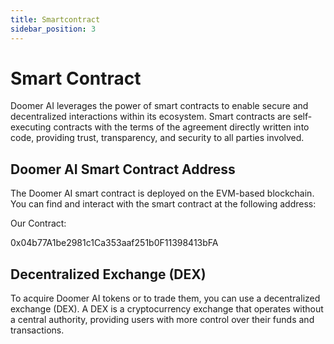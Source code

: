 ```yaml
---
title: Smartcontract
sidebar_position: 3
---
```


# Smart Contract

Doomer AI leverages the power of smart contracts to enable secure and decentralized interactions within its ecosystem. Smart contracts are self-executing contracts with the terms of the agreement directly written into code, providing trust, transparency, and security to all parties involved.

## Doomer AI Smart Contract Address

The Doomer AI smart contract is deployed on the EVM-based blockchain. You can find and interact with the smart contract at the following address:

Our Contract:

0x04b77A1be2981c1Ca353aaf251b0F11398413bFA


## Decentralized Exchange (DEX)

To acquire Doomer AI tokens or to trade them, you can use a decentralized exchange (DEX). A DEX is a cryptocurrency exchange that operates without a central authority, providing users with more control over their funds and transactions.


